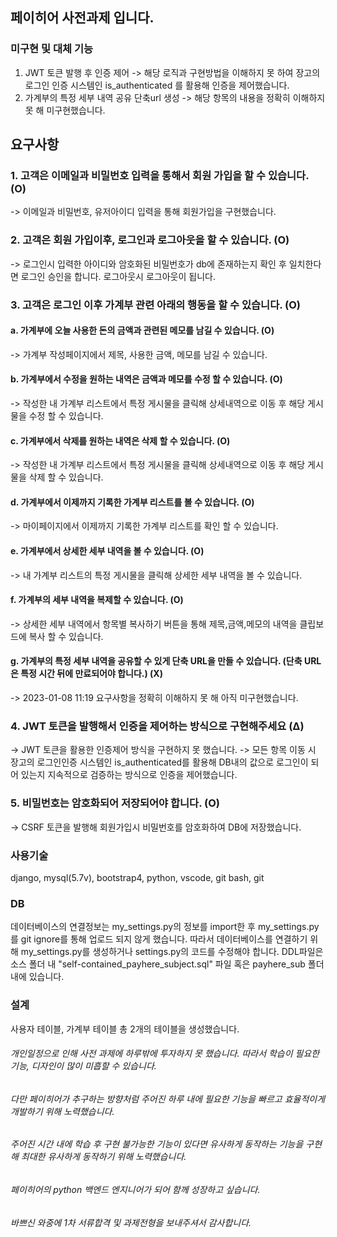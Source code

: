 ## 페이히어 사전과제 입니다. 

### 미구현 및 대체 기능
 1. JWT 토큰 발행 후 인증 제어 -> 해당 로직과 구현방법을 이해하지 못 하여 장고의 로그인 인증 시스템인 is_authenticated 를 활용해 인증을 제어했습니다.
 2. 가계부의 특정 세부 내역 공유 단축url 생성 -> 해당 항목의 내용을 정확히 이해하지 못 해 미구현했습니다.
 
## 요구사항
### 1. 고객은 이메일과 비밀번호 입력을 통해서 회원 가입을 할 수 있습니다. (O)
-> 이메일과 비밀번호, 유저아이디 입력을 통해 회원가입을 구현했습니다.
### 2. 고객은 회원 가입이후, 로그인과 로그아웃을 할 수 있습니다. (O)
 -> 로그인시 입력한 아이디와 암호화된 비밀번호가 db에 존재하는지 확인 후 일치한다면 로그인 승인을 합니다. 로그아웃시 로그아웃이 됩니다.
### 3. 고객은 로그인 이후 가계부 관련 아래의 행동을 할 수 있습니다. (O) 
#### a. 가계부에 오늘 사용한 돈의 금액과 관련된 메모를 남길 수 있습니다. (O) 
 -> 가계부 작성페이지에서 제목, 사용한 금액, 메모를 남길 수 있습니다.
#### b. 가계부에서 수정을 원하는 내역은 금액과 메모를 수정 할 수 있습니다. (O) 
 -> 작성한 내 가계부 리스트에서 특정 게시물을 클릭해 상세내역으로 이동 후 해당 게시물을 수정 할 수 있습니다.
#### c. 가계부에서 삭제를 원하는 내역은 삭제 할 수 있습니다. (O) 
 -> 작성한 내 가계부 리스트에서 특정 게시물을 클릭해 상세내역으로 이동 후 해당 게시물을 삭제 할 수 있습니다.
#### d. 가계부에서 이제까지 기록한 가계부 리스트를 볼 수 있습니다. (O) 
 -> 마이페이지에서 이제까지 기록한 가계부 리스트를 확인 할 수 있습니다.
#### e. 가계부에서 상세한 세부 내역을 볼 수 있습니다. (O) 
 -> 내 가계부 리스트의 특정 게시물을 클릭해 상세한 세부 내역을 볼 수 있습니다.
#### f.  가계부의 세부 내역을 복제할 수 있습니다. (O)
 -> 상세한 세부 내역에서 항목별 복사하기 버튼을 통해 제목,금액,메모의 내역을 클립보드에 복사 할 수 있습니다.
#### g. 가계부의 특정 세부 내역을 공유할 수 있게 단축 URL을 만들 수 있습니다. (단축 URL은 특정 시간 뒤에 만료되어야 합니다.) (X)
 -> 2023-01-08 11:19 요구사항을 정확히 이해하지 못 해 아직 미구현했습니다.
 
 ### 4. JWT 토큰을 발행해서 인증을 제어하는 방식으로 구현해주세요 (Δ) 
  -> JWT 토큰을 활용한 인증제어 방식을 구현하지 못 했습니다.
  -> 모든 항목 이동 시 장고의 로그인인증 시스템인 is_authenticated를 활용해 DB내의 값으로 로그인이 되어 있는지 지속적으로 검증하는 방식으로 인증을 제어했습니다.
 ### 5. 비밀번호는 암호화되어 저장되어야 합니다. (O)
  -> CSRF 토큰을 발행해 회원가입시 비밀번호를 암호화하여 DB에 저장했습니다.
  
 
### 사용기술
 django, mysql(5.7v), bootstrap4, python, vscode, git bash, git
 
### DB
 데이터베이스의 연결정보는  my_settings.py의 정보를 import한 후 my_settings.py를 git ignore를 통해 업로드 되지 않게 했습니다.
 따라서 데이터베이스를 연결하기 위해 my_settings.py를 생성하거나 settings.py의 코드를 수정해야 합니다.
 DDL파일은 소스 폴더 내 "self-contained_payhere_subject.sql" 파일 혹은 payhere_sub 폴더 내에 있습니다.
 
### 설계
 사용자 테이블, 가계부 테이블 총 2개의 테이블을 생성했습니다.
 
 
 
 
 
 
 ###### 개인일정으로 인해 사전 과제에 하루밖에 투자하지 못 했습니다. 따라서 학습이 필요한 기능, 디자인이 많이 미흡할 수 있습니다.
 ###### 다만 페이히어가 추구하는 방향처럼 주어진 하루 내에 필요한 기능을 빠르고 효율적이게 개발하기 위해 노력했습니다. 
 ###### 주어진 시간 내에 학습 후 구현 불가능한 기능이 있다면 유사하게 동작하는 기능을 구현해 최대한 유사하게 동작하기 위해 노력했습니다.
 ###### 페이히어의 python 백엔드 엔지니어가 되어 함께 성장하고 싶습니다. 
 ###### 바쁘신 와중에 1차 서류합격 및 과제전형을 보내주셔서 감사합니다.
